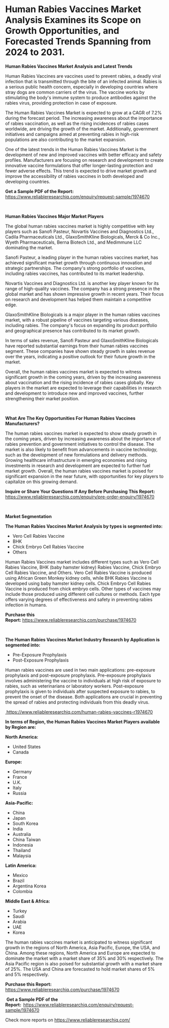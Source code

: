 <p><h1>Human Rabies Vaccines Market Analysis Examines its Scope on Growth Opportunities, and Forecasted Trends Spanning from 2024 to 2031.</h1></p><p><strong>Human Rabies Vaccines Market Analysis and Latest Trends</strong></p>
<p><p>Human Rabies Vaccines are vaccines used to prevent rabies, a deadly viral infection that is transmitted through the bite of an infected animal. Rabies is a serious public health concern, especially in developing countries where stray dogs are common carriers of the virus. The vaccine works by stimulating the body's immune system to produce antibodies against the rabies virus, providing protection in case of exposure.</p><p>The Human Rabies Vaccines Market is expected to grow at a CAGR of 7.2% during the forecast period. The increasing awareness about the importance of rabies vaccination, as well as the rising incidences of rabies cases worldwide, are driving the growth of the market. Additionally, government initiatives and campaigns aimed at preventing rabies in high-risk populations are also contributing to the market expansion.</p><p>One of the latest trends in the Human Rabies Vaccines Market is the development of new and improved vaccines with better efficacy and safety profiles. Manufacturers are focusing on research and development to create innovative vaccine formulations that offer longer-lasting protection and fewer adverse effects. This trend is expected to drive market growth and improve the accessibility of rabies vaccines in both developed and developing countries.</p></p>
<p><strong>Get a Sample PDF of the Report:&nbsp;</strong> <a href="https://www.reliableresearchiq.com/enquiry/request-sample/1974670">https://www.reliableresearchiq.com/enquiry/request-sample/1974670</a></p>
<p>&nbsp;</p>
<p><strong>Human Rabies Vaccines Major Market Players</strong></p>
<p><p>The global human rabies vaccines market is highly competitive with key players such as Sanofi Pasteur, Novartis Vaccines and Diagnostics Ltd., Cadila Pharmaceuticals Ltd., GlaxoSmithKline Biologicals, Merck & Co Inc., Wyeth Pharmaceuticals, Berna Biotech Ltd., and Medimmune LLC dominating the market.</p><p>Sanofi Pasteur, a leading player in the human rabies vaccines market, has achieved significant market growth through continuous innovation and strategic partnerships. The company's strong portfolio of vaccines, including rabies vaccines, has contributed to its market leadership.</p><p>Novartis Vaccines and Diagnostics Ltd. is another key player known for its range of high-quality vaccines. The company has a strong presence in the global market and has shown impressive growth in recent years. Their focus on research and development has helped them maintain a competitive edge.</p><p>GlaxoSmithKline Biologicals is a major player in the human rabies vaccines market, with a robust pipeline of vaccines targeting various diseases, including rabies. The company's focus on expanding its product portfolio and geographical presence has contributed to its market growth.</p><p>In terms of sales revenue, Sanofi Pasteur and GlaxoSmithKline Biologicals have reported substantial earnings from their human rabies vaccines segment. These companies have shown steady growth in sales revenue over the years, indicating a positive outlook for their future growth in the market.</p><p>Overall, the human rabies vaccines market is expected to witness significant growth in the coming years, driven by the increasing awareness about vaccination and the rising incidence of rabies cases globally. Key players in the market are expected to leverage their capabilities in research and development to introduce new and improved vaccines, further strengthening their market position.</p></p>
<p>&nbsp;</p>
<p><strong>What Are The Key Opportunities For Human Rabies Vaccines Manufacturers?</strong></p>
<p><p>The human rabies vaccines market is expected to show steady growth in the coming years, driven by increasing awareness about the importance of rabies prevention and government initiatives to control the disease. The market is also likely to benefit from advancements in vaccine technology, such as the development of new formulations and delivery methods. Growing healthcare infrastructure in emerging economies and rising investments in research and development are expected to further fuel market growth. Overall, the human rabies vaccines market is poised for significant expansion in the near future, with opportunities for key players to capitalize on this growing demand.</p></p>
<p><strong>Inquire or Share Your Questions If Any Before Purchasing This Report:</strong> <a href="https://www.reliableresearchiq.com/enquiry/pre-order-enquiry/1974670">https://www.reliableresearchiq.com/enquiry/pre-order-enquiry/1974670</a></p>
<p>&nbsp;</p>
<p><strong>Market Segmentation</strong></p>
<p><strong>The Human Rabies Vaccines Market Analysis by types is segmented into:</strong></p>
<p><ul><li>Vero Cell Rabies Vaccine</li><li>BHK</li><li>Chick Embryo Cell Rabies Vaccine</li><li>Others</li></ul></p>
<p><p>Human Rabies Vaccines market includes different types such as Vero Cell Rabies Vaccine, BHK (baby hamster kidney) Rabies Vaccine, Chick Embryo Cell Rabies Vaccine, and Others. Vero Cell Rabies Vaccine is produced using African Green Monkey kidney cells, while BHK Rabies Vaccine is developed using baby hamster kidney cells. Chick Embryo Cell Rabies Vaccine is produced from chick embryo cells. Other types of vaccines may include those produced using different cell cultures or methods. Each type offers varying degrees of effectiveness and safety in preventing rabies infection in humans.</p></p>
<p><strong>Purchase this Report:&nbsp;</strong><a href="https://www.reliableresearchiq.com/purchase/1974670">https://www.reliableresearchiq.com/purchase/1974670</a></p>
<p>&nbsp;</p>
<p><strong>The Human Rabies Vaccines Market Industry Research by Application is segmented into:</strong></p>
<p><ul><li>Pre-Exposure Prophylaxis</li><li>Post-Exposure Prophylaxis</li></ul></p>
<p><p>Human rabies vaccines are used in two main applications: pre-exposure prophylaxis and post-exposure prophylaxis. Pre-exposure prophylaxis involves administering the vaccine to individuals at high risk of exposure to rabies, such as veterinarians or laboratory workers. Post-exposure prophylaxis is given to individuals after suspected exposure to rabies, to prevent the onset of the disease. Both applications are crucial in preventing the spread of rabies and protecting individuals from this deadly virus.</p></p>
<p><a href="https://www.reliableresearchiq.com/human-rabies-vaccines-r1974670">&nbsp;https://www.reliableresearchiq.com/human-rabies-vaccines-r1974670</a></p>
<p><strong>In terms of Region, the Human Rabies Vaccines Market Players available by Region are:</strong></p>
<p>
    <p> <strong> North America: </strong>
        <ul>
            <li>United States</li>
            <li>Canada</li>
        </ul>
        </p> 
    <p> <strong> Europe: </strong>
        <ul>
            <li>Germany</li>
            <li>France</li>
            <li>U.K.</li>
            <li>Italy</li>
            <li>Russia</li>
        </ul>
        </p> 
    <p> <strong> Asia-Pacific: </strong>
        <ul>
            <li>China</li>
            <li>Japan</li>
            <li>South Korea</li>
            <li>India</li>
            <li>Australia</li>
            <li>China Taiwan</li>
            <li>Indonesia</li>
            <li>Thailand</li>
            <li>Malaysia</li>
        </ul>
        </p> 
    <p> <strong> Latin America: </strong>
        <ul>
            <li>Mexico</li>
            <li>Brazil</li>
            <li>Argentina Korea</li>
            <li>Colombia</li>
        </ul>
        </p> 
    <p> <strong> Middle East & Africa: </strong>
        <ul>
            <li>Turkey</li>
            <li>Saudi</li>
            <li>Arabia</li>
            <li>UAE</li>
            <li>Korea</li>
        </ul>
    </p>
    </p>
<p><p>The human rabies vaccines market is anticipated to witness significant growth in the regions of North America, Asia Pacific, Europe, the USA, and China. Among these regions, North America and Europe are expected to dominate the market with a market share of 35% and 30% respectively. The Asia Pacific region is also poised for substantial growth with a market share of 25%. The USA and China are forecasted to hold market shares of 5% and 5% respectively.</p></p>
<p><strong>Purchase this Report: </strong><a href="https://www.reliableresearchiq.com/purchase/1974670">https://www.reliableresearchiq.com/purchase/1974670</a></p>
<p>&nbsp;<strong>Get a Sample PDF of the Report:&nbsp;&nbsp;</strong><a href="https://www.reliableresearchiq.com/enquiry/request-sample/1974670">https://www.reliableresearchiq.com/enquiry/request-sample/1974670</a></p>
<p><strong></strong></p>
<p>Check more reports on <a href="https://www.reliableresearchiq.com/">https://www.reliableresearchiq.com/</a></p>